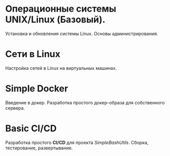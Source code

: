 # Операционные системы UNIX/Linux (Базовый).

Установка и обновления системы Linux. Основы администрирования.

# Сети в Linux

Настройка сетей в Linux на виртуальных машинах.

# Simple Docker

Введение в докер. Разработка простого докер-образа для собственного сервера.

# Basic CI/CD

Разработка простого **CI/CD** для проекта *SimpleBashUtils*. Сборка, тестирование, развертывание.
